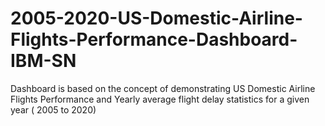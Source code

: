 # 2005-2020-US-Domestic-Airline-Flights-Performance-Dashboard-IBM-SN
Dashboard is based on the concept of demonstrating US Domestic Airline Flights Performance and Yearly average flight delay statistics for a given year ( 2005 to 2020)
